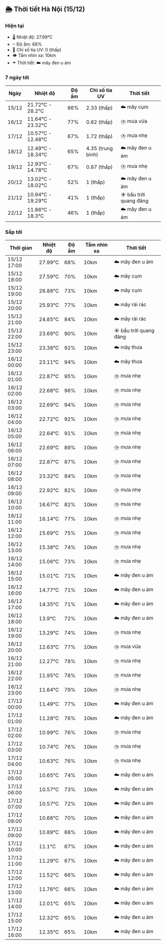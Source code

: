 ## 🌦️ Thời tiết Hà Nội (15/12)

### Hiện tại

- 🌡️ Nhiệt độ: 27.99℃
- 💦 Độ ẩm: 68%
- 🌟 Chỉ số tia UV: 0 (thấp)
- 👁️ Tầm nhìn xa: 10km
- ☂️ Thời tiết: ☁️ mây đen u ám

### 7 ngày tới

| Ngày | Nhiệt độ | Độ ẩm | Chỉ số tia UV | Thời tiết |
| --- | --- | --- | --- | --- |
| 15/12 | 21.72℃ - 28.2℃ | 66% | 2.33 (thấp) | ☁️ mây cụm |
| 16/12 | 11.64℃ - 23.32℃ | 77% | 0.82 (thấp) | ⛈️ mưa vừa |
| 17/12 | 10.57℃ - 12.48℃ | 67% | 1.72 (thấp) | ⛈️ mưa nhẹ |
| 18/12 | 12.49℃ - 18.34℃ | 65% | 4.35 (trung bình) | ☁️ mây đen u ám |
| 19/12 | 12.93℃ - 14.78℃ | 67% | 0.87 (thấp) | ⛈️ mưa nhẹ |
| 20/12 | 13.02℃ - 18.02℃ | 52% | 1 (thấp) | ☁️ mây đen u ám |
| 21/12 | 10.94℃ - 19.29℃ | 41% | 1 (thấp) | ☀️ bầu trời quang đãng |
| 22/12 | 11.86℃ - 18.3℃ | 46% | 1 (thấp) | ☁️ mây đen u ám |

### Sắp tới

| Thời gian | Nhiệt độ | Độ ẩm | Tầm nhìn xa | Thời tiết |
| --- | --- | --- | --- | --- |
| 15/12 17:00 | 27.99℃ | 68% | 10km | ☁️ mây đen u ám |
| 15/12 18:00 | 27.59℃ | 70% | 10km | ☁️ mây cụm |
| 15/12 19:00 | 26.88℃ | 73% | 10km | ☁️ mây cụm |
| 15/12 20:00 | 25.93℃ | 77% | 10km | ☁️ mây rải rác |
| 15/12 21:00 | 24.85℃ | 84% | 10km | ☁️ mây rải rác |
| 15/12 22:00 | 23.69℃ | 90% | 10km | ☀️ bầu trời quang đãng |
| 15/12 23:00 | 23.38℃ | 92% | 10km | ☁️ mây thưa |
| 16/12 00:00 | 23.11℃ | 94% | 10km | ☁️ mây thưa |
| 16/12 01:00 | 22.87℃ | 95% | 10km | ⛈️ mưa nhẹ |
| 16/12 02:00 | 22.68℃ | 96% | 10km | ⛈️ mưa nhẹ |
| 16/12 03:00 | 22.69℃ | 94% | 10km | ⛈️ mưa nhẹ |
| 16/12 04:00 | 22.72℃ | 92% | 10km | ⛈️ mưa nhẹ |
| 16/12 05:00 | 22.64℃ | 91% | 10km | ⛈️ mưa nhẹ |
| 16/12 06:00 | 22.69℃ | 89% | 10km | ⛈️ mưa nhẹ |
| 16/12 07:00 | 22.87℃ | 87% | 10km | ⛈️ mưa nhẹ |
| 16/12 08:00 | 23.32℃ | 84% | 10km | ⛈️ mưa nhẹ |
| 16/12 09:00 | 22.92℃ | 82% | 10km | ⛈️ mưa nhẹ |
| 16/12 10:00 | 16.67℃ | 82% | 10km | ⛈️ mưa nhẹ |
| 16/12 11:00 | 16.14℃ | 77% | 10km | ⛈️ mưa nhẹ |
| 16/12 12:00 | 15.69℃ | 75% | 10km | ⛈️ mưa nhẹ |
| 16/12 13:00 | 15.38℃ | 74% | 10km | ⛈️ mưa nhẹ |
| 16/12 14:00 | 15.06℃ | 73% | 10km | ⛈️ mưa nhẹ |
| 16/12 15:00 | 15.01℃ | 71% | 10km | ☁️ mây đen u ám |
| 16/12 16:00 | 14.77℃ | 71% | 10km | ☁️ mây đen u ám |
| 16/12 17:00 | 14.35℃ | 71% | 10km | ☁️ mây đen u ám |
| 16/12 18:00 | 13.9℃ | 72% | 10km | ☁️ mây đen u ám |
| 16/12 19:00 | 13.29℃ | 74% | 10km | ⛈️ mưa nhẹ |
| 16/12 20:00 | 12.63℃ | 77% | 10km | ⛈️ mưa vừa |
| 16/12 21:00 | 12.27℃ | 78% | 10km | ⛈️ mưa nhẹ |
| 16/12 22:00 | 11.95℃ | 78% | 10km | ⛈️ mưa nhẹ |
| 16/12 23:00 | 11.64℃ | 79% | 10km | ⛈️ mưa nhẹ |
| 17/12 00:00 | 11.49℃ | 77% | 10km | ☁️ mây đen u ám |
| 17/12 01:00 | 11.28℃ | 76% | 10km | ☁️ mây đen u ám |
| 17/12 02:00 | 10.99℃ | 76% | 10km | ⛈️ mưa nhẹ |
| 17/12 03:00 | 10.74℃ | 76% | 10km | ⛈️ mưa nhẹ |
| 17/12 04:00 | 10.63℃ | 76% | 10km | ⛈️ mưa nhẹ |
| 17/12 05:00 | 10.65℃ | 74% | 10km | ☁️ mây đen u ám |
| 17/12 06:00 | 10.57℃ | 73% | 10km | ☁️ mây đen u ám |
| 17/12 07:00 | 10.57℃ | 72% | 10km | ☁️ mây đen u ám |
| 17/12 08:00 | 10.66℃ | 70% | 10km | ☁️ mây đen u ám |
| 17/12 09:00 | 10.89℃ | 68% | 10km | ☁️ mây đen u ám |
| 17/12 10:00 | 11.1℃ | 67% | 10km | ☁️ mây đen u ám |
| 17/12 11:00 | 11.29℃ | 67% | 10km | ☁️ mây đen u ám |
| 17/12 12:00 | 11.52℃ | 66% | 10km | ☁️ mây đen u ám |
| 17/12 13:00 | 11.76℃ | 66% | 10km | ☁️ mây đen u ám |
| 17/12 14:00 | 12.01℃ | 65% | 10km | ☁️ mây đen u ám |
| 17/12 15:00 | 12.32℃ | 65% | 10km | ☁️ mây đen u ám |
| 17/12 16:00 | 12.35℃ | 65% | 10km | ☁️ mây đen u ám |
